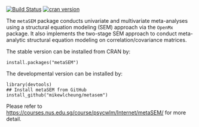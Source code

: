 [![Build Status](https://travis-ci.org/mikewlcheung/metasem.svg?branch=master)](https://travis-ci.org/mikewlcheung/metasem)
[![cran version](http://www.r-pkg.org/badges/version/metaSEM)](http://cran.rstudio.com/web/packages/metaSEM)

The `metaSEM` package conducts univariate and multivariate meta-analyses using a structural equation modeling (SEM) approach via the `OpenMx` package. It also implements the two-stage SEM approach to conduct meta-analytic structural equation modeling on correlation/covariance matrices.

The stable version can be installed from CRAN by:
```
install.packages("metaSEM")
```

The developmental version can be installed by:
```
library(devtools)
## Install metaSEM from GitHub
install_github("mikewlcheung/metasem")
```

Please refer to https://courses.nus.edu.sg/course/psycwlm/Internet/metaSEM/ for more detail.
